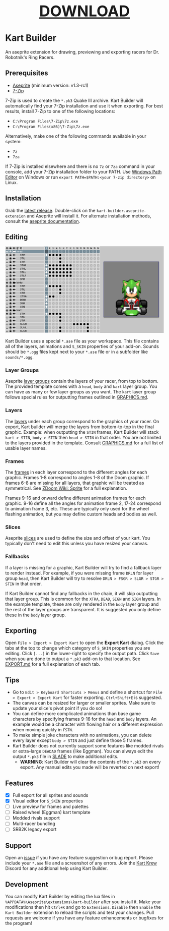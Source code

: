 
<div align="center" style="font-weight: bold; font-size: 3rem">
	<a href="https://github.com/DragonDePlatino/Kart-Builder/releases/latest/download/kart-builder.aseprite-extension" align="center">DOWNLOAD</a>
</div>

# Kart Builder

An aseprite extension for drawing, previewing and exporting racers for Dr. Robotnik's Ring Racers.

## Prerequisites

- [Aseprite](https://www.aseprite.org/) (minimum version: v1.3-rc1)
- [7-Zip](https://www.7-zip.org/download.html)

7-Zip is used to create the `*.pk3` Quake III archive. Kart Builder will automatically find your 7-Zip installation and use it when exporting. For best results, install 7-Zip to one of the following locations:

* `C:\Program Files\7-Zip\7z.exe`
* `C:\Program Files(x86)\7-Zip\7z.exe`

Alternatively, make one of the following commands available in your system:

* `7z`
* `7za`

If 7-Zip is installed elsewhere and there is no `7z` or `7za` command in your console, add your 7-Zip installation folder to your PATH. Use [Windows Path Editor](https://rix0rrr.github.io/WindowsPathEditor/) on Windows or run `export PATH=$PATH:<your 7-zip directory>` on Linux.

## Installation

Grab the [latest release](https://github.com/DragonDePlatino/Kart-Builder/releases/latest/download/kart-builder.aseprite-extension). Double-click on the `kart-builder.aseprite-extension` and Aseprite will install it. For alternate installation methods, consult the [aseprite documentation](https://www.aseprite.org/docs/extensions/).

## Editing

<div align="center"><img src="screenshots/template.png"></div>

Kart Builder uses a special `*.ase` file as your workspace. This file contains all of the layers, animations and `S_SKIN` properties of your add-on. Sounds should be `*.ogg` files kept next to your `*.ase` file or in a subfolder like `sounds/*.ogg`.

### Layer Groups

Aseprite [layer groups](https://www.aseprite.org/docs/layer-group/) contain the layers of your racer, from top to bottom. The provided template comes with a `head`, `body` and `kart` layer group. You can have as many or few layer groups as you want. The `kart` layer group follows special rules for outputting frames outlined in [GRAPHICS.md](docs/GRAPHICS.md).

### Layers

The [layers](https://www.aseprite.org/docs/layers/) under each group correspond to the graphics of your racer. On export, Kart builder will merge the layers from bottom-to-top in the final graphic. Example: when outputting the `STIN` frames, Kart Builder will stack `kart > STIN`, `body > STIN` then `head > STIN` in that order. You are not limited to the layers provided in the template. Consult [GRAPHICS.md](docs/GRAPHICS.md) for a full list of usable layer names.

### Frames

The [frames](https://www.aseprite.org/docs/cel/) in each layer correspond to the different angles for each graphic. Frames 1-8 correspond to angles 1-8 of the Doom graphic. If frames 6-8 are missing for all layers, that graphic will be treated as symmetrical. See [ZDoom Wiki: Sprite](https://zdoom.org/wiki/Sprite) for a full explanation.

Frames 9-16 and onward define different animation frames for each graphic. 9-16 define all the angles for animation frame 2, 17-24 correspond to animation frame 3, etc. These are typically only used for the wheel flashing animation, but you may define custom heads and bodies as well.

### Slices

Aseprite [slices](https://www.aseprite.org/docs/slices/) are used to define the size and offset of your kart. You typically don't need to edit this unless you have resized your canvas.

### Fallbacks

If a layer is missing for a graphic, Kart Builder will try to find a fallback layer to render instead. For example, if you were missing frame `DRLN` for layer group `head`, then Kart Builder will try to resolve `DRLN > FSGR > SLGR > STGR > STIN` in that order.

If Kart Builder cannot find any fallbacks in the chain, it will skip outputting that layer group. This is common for the `XTRA`, `DEAD`, `SIGN` and `SIGN` layers. In the example template, these are only rendered in the `body` layer group and the rest of the layer groups are transparent. It is suggested you only define these in the `body` layer group.

## Exporting

Open `File > Export > Export Kart` to open the **Export Kart** dialog. Click the tabs at the top to change which category of `S_SKIN` properties you are editing. Click `[...]` in the lower-right to specify the output path. Click `Save` when you are done to output a `*.pk3` add-on to that location. See [EXPORT.md](docs/EXPORT.md) for a full explanation of each tab.

## Tips

* Go to `Edit > Keyboard Shortcuts > Menus` and define a shortcut for `File > Export > Export Kart` for faster exporting. `Ctrl+Shift+E` is suggested.
* The canvas can be resized for larger or smaller sprites. Make sure to update your slice's pivot point if you do so!
* You can define more complicated animations than base game characters by specifying frames 9-16 for the `head` and `body` layers. An example would be a character with flowing hair or a different expression when moving quickly in `FSTN`.
* To make simple joke characters with no animations, you can delete every layer except `body > STIN` and just define those 5 frames.
* Kart Builder does not currently support some features like modded rivals or extra-large `DEADA0` frames (like Eggman). You can always edit the output `*.pk3` file in [SLADE](https://slade.mancubus.net/index.php?page=downloads) to make additional edits.
  * **WARNING**: Kart Builder will clear the contents of the `*.pk3` on every export. Any manual edits you made will be reverted on next export!

## Features
- [x] Full export for all sprites and sounds
- [x] Visual editor for `S_SKIN` properties
- [ ] Live preview for frames and palettes
- [ ] Raised wheel (Eggman) kart template
- [ ] Modded rivals support
- [ ] Multi-racer bundling
- [ ] SRB2K legacy export

## Support

Open an [issue](https://github.com/DragonDePlatino/Kart-Builder/issues) if you have any feature suggestion or bug report. Please include your `*.ase` file and a screenshot of any errors. Join the [Kart Krew](https://www.kartkrew.org/) Discord for any additional help using Kart Builder.

## Development

You can modify Kart Builder by editing the lua files in `%APPDATA%\Aseprite\extensions\kart-builder` after you install it. Make your modifications then hit `Ctrl+K` and go to `Extensions`. `Disable` then `Enable` the `Kart Builder` extension to reload the scripts and test your changes. Pull requests are welcome if you have any feature enhancements or bugfixes for the program!
